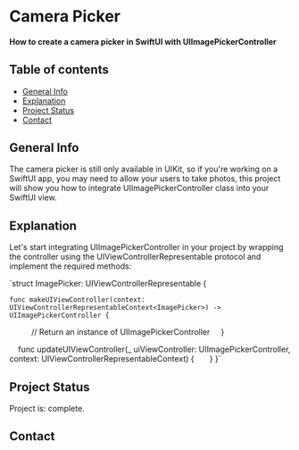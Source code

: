 # Camera Picker
#### How to create a camera picker in SwiftUI with UIImagePickerController
## Table of contents
* [General Info](#general-info)
* [Explanation](#explanation)
* [Project Status](#project-status)
* [Contact](#contact)
## General Info
The camera picker is still only available in UIKit, so if you're working on a SwiftUI app, you may need to allow your users to take photos, this project will show you how to integrate UIImagePickerController class into your SwiftUI view.
## Explanation
Let's start integrating UIImagePickerController in your project by wrapping the controller using the UIViewControllerRepresentable protocol and implement the required methods:

`struct ImagePicker: UIViewControllerRepresentable {
    
    
    func makeUIViewController(context: UIViewControllerRepresentableContext<ImagePicker>) -> UIImagePickerController {
    
    
 
        // Return an instance of UIImagePickerController
    }
    
    
    func updateUIViewController(_ uiViewController: UIImagePickerController, context: UIViewControllerRepresentableContext<ImagePicker>) {
 
    }
}`

## Project Status
Project is: complete.
## Contact
